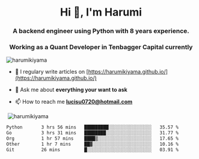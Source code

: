 <h1 align="center">Hi 👋, I'm Harumi</h1>
<h3 align="center">A backend engineer using <b>Python</b> with 8 years experience.</h3>
<h3 align="center">Working as a Quant Developer in <b>Tenbagger Capital</b> currently</h3>

<p align="left"> <img src="https://komarev.com/ghpvc/?username=harumikiyama" alt="harumikiyama" /> </p>


- 📝 I regulary write articles on [https://harumikiyama.github.io/](https://harumikiyama.github.io/)

- 💬 Ask me about **everything your want to ask**

- 📫 How to reach me **lucisu0720@hotmail.com**

<p>&nbsp;<img align="center" src="https://github-readme-stats.vercel.app/api?username=harumikiyama&show_icons=true" alt="harumikiyama" /></p>


<!--START_SECTION:waka-->

```txt
Python       3 hrs 56 mins   █████████░░░░░░░░░░░░░░░░   35.57 %
Go           3 hrs 31 mins   ████████░░░░░░░░░░░░░░░░░   31.77 %
Org          1 hr 57 mins    ████▒░░░░░░░░░░░░░░░░░░░░   17.65 %
Other        1 hr 7 mins     ██▓░░░░░░░░░░░░░░░░░░░░░░   10.16 %
Git          26 mins         █░░░░░░░░░░░░░░░░░░░░░░░░   03.91 %
```

<!--END_SECTION:waka-->
